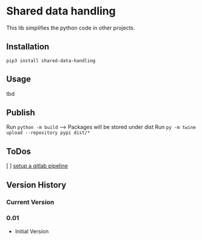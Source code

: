 # Shared data handling
This lib simplifies the python code in other projects.

## Installation
````
pip3 install shared-data-handling
````

## Usage
tbd

## Publish
Run ```python -m build```
--> Packages will be stored under dist
Run ```py -m twine upload --repository pypi dist/*```


## ToDos
[ ] [setup a gitlab pipeline](https://docs.gitlab.com/ee/user/packages/pypi_repository/)


## Version History
### Current Version
### 0.01
- Initial Version

